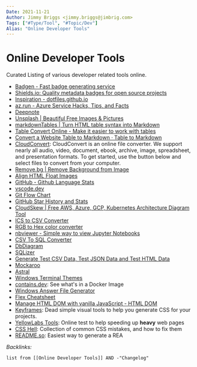```yaml
---
Date: 2021-11-21
Author: Jimmy Briggs <jimmy.briggs@jimbrig.com>
Tags: ["#Type/Tool", "#Topic/Dev"]
Alias: "Online Developer Tools"
---
```


# Online Developer Tools

Curated Listing of various developer related tools online.

- [Badgen - Fast badge generating service](https://badgen.net/)
- [Shields.io: Quality metadata badges for open source projects](https://shields.io/)
- [Inspiration - dotfiles.github.io](https://dotfiles.github.io/inspiration/)
- [az.run - Azure Service Hacks, Tips, and Facts](https://www.az.run/)
- [Deepnote](https://deepnote.com/sign-in?redirect_to=/dashboard)
- [Unsplash | Beautiful Free Images & Pictures](https://unsplash.com/)
- [markdownTables | Turn HTML table syntax into Markdown](https://jmalarcon.github.io/markdowntables/)
- [Table Convert Online - Make it easier to work with tables](https://tableconvert.com/)
- [Convert a Website Table to Markdown · Table to Markdown](https://tabletomarkdown.com/convert-website-table-to-markdown/)
- [CloudConvert](https://cloudconvert.com/): CloudConvert is an online file converter. We support nearly all audio, video, document, ebook, archive, image, spreadsheet, and presentation formats. To get started, use the button below and select files to convert from your computer. 
- [Remove.bg | Remove Background from Image](https://www.remove.bg/)
- [Align HTML Float Images](https://www.hostpapa.com/knowledgebase/align-float-images-website/)
- [GitHub - Github Language Stats](https://madnight.github.io/githut/)
- [vscode.dev](https://vscode.dev/)
- [Git Flow Chart](https://app.gfc.io/graph)
- [GitHub Star History and Stats](https://seladb.github.io/StarTrack-js/#/preload?r=Lissy93,dashy)
- [CloudSkew | Free AWS, Azure, GCP, Kubernetes Architecture Diagram Tool](https://www.cloudskew.com/)
- [ICS to CSV Converter](https://www.projectwizards.net/en/support/ics2csv-converter)
- [RGB to Hex color converter](https://www.rapidtables.com/convert/color/rgb-to-hex.html#:~:text=RGB%20to%20Hex%20color%20table%20%20%20,%20%20%2300FF00%20%2012%20more%20rows%20)
- [nbviewer - Simple way to view Jupyter Notebooks](https://nbviewer.org/)
- [CSV To SQL Converter](http://convertcsv.com/csv-to-sql.htm)
- [DbDiagram](https://dbdiagram.io/home?utm_source=dbdocs)
- [SQLizer](https://sqlizer.io/#/)
- [Generate Test CSV Data, Test JSON Data and Test HTML Data](http://convertcsv.com/generate-test-data.htm)
- [Mockaroo]()
- [Astral](https://app.astralapp.com/dashboard)
- [Windows Terminal Themes](https://windowsterminalthemes.dev/)
- [contains.dev](https://contains.dev/): See what's in a Docker Image
- [Windows Answer File Generator](https://www.windowsafg.com/)
- [Flex Cheatsheet](https://yoksel.github.io/flex-cheatsheet/)
- [Manage HTML DOM with vanilla JavaScript - HTML DOM](https://htmldom.dev/)
- [Keyframes](https://keyframes.app/): Dead simple visual tools to help you generate CSS for your projects.
- [YellowLabs Tools](https://yellowlab.tools/): Online test to help speeding up **heavy** web pages
- [CSS Hell](https://csshell.dev/): Collection of common CSS mistakes, and how to fix them
- [README.so](https://readme.so/): Easiest way to generate a REA



*Backlinks:*

```dataview
list from [[Online Developer Tools]] AND -"Changelog"
```